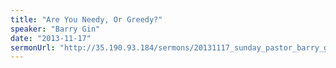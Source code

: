 ```yaml
---
title: "Are You Needy, Or Greedy?"
speaker: "Barry Gin"
date: "2013-11-17"
sermonUrl: "http://35.190.93.184/sermons/20131117_sunday_pastor_barry_gin_are_you_needy_or_greedy.mp3"
---
```

